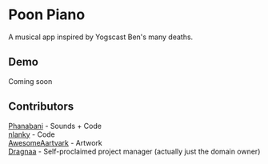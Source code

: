 # Poon Piano
A musical app inspired by Yogscast Ben's many deaths.

## Demo
Coming soon

## Contributors
[Phanabani](https://github.com/Phanabani) - Sounds + Code  
[nlanky](https://github.com/nlanky) - Code  
[AwesomeAartvark](https://www.instagram.com/awesomeaartvark) - Artwork  
[Dragnaa](https://github.com/jpmacor) - Self-proclaimed project manager (actually just the domain owner)
